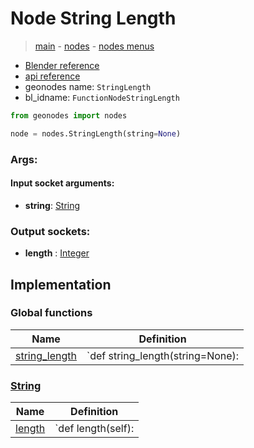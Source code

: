 # Node String Length

> [main](../structure.md) - [nodes](nodes.md) - [nodes menus](nodes_menus.md)

- [Blender reference](https://docs.blender.org/manual/en/latest/modeling/geometry_nodes/text/string_length.html)
- [api reference](https://docs.blender.org/api/current/bpy.types.FunctionNodeStringLength.html)
- geonodes name: `StringLength`
- bl_idname: `FunctionNodeStringLength`

```python
from geonodes import nodes

node = nodes.StringLength(string=None)
```

### Args:

#### Input socket arguments:

- **string**: [String](String.md)

### Output sockets:

- **length** : [Integer](Integer.md)

## Implementation

### Global functions

| Name | Definition |
|------|------------|
 | [string_length](A.md#string_length) | `def string_length(string=None): |

### [String](String.md)

| Name | Definition |
|------|------------|
 | [length](String.md#length-property) | `def length(self): |

